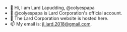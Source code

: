 - 👋 Hi, I am Lard Lapudding, @colyespapa
- 👀 @colyespapa is Lard Corporation's official account.
- 🌱 The Lard Corporation website is hosted here.
- 📫 My email is: jl.lard.2018@gmail.com.
